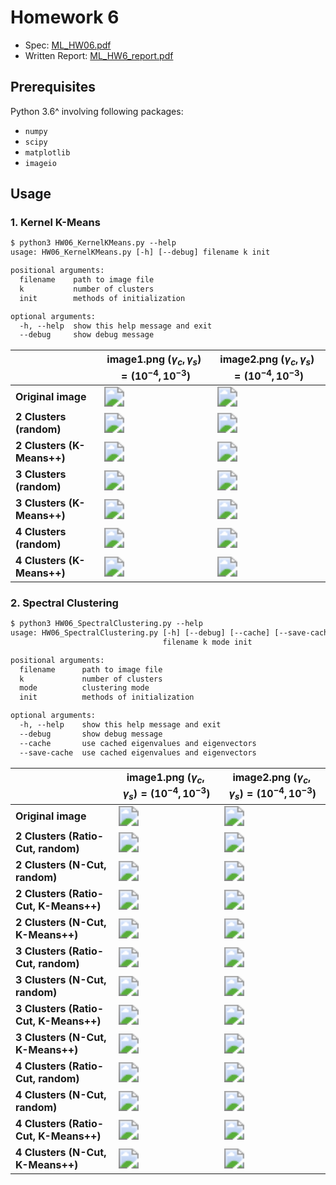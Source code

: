 # Homework 6

- Spec: [ML_HW06.pdf](./ML_HW06.pdf)
- Written Report: [ML_HW6_report.pdf](./ML_HW6_report.pdf)

## Prerequisites

Python 3.6^ involving following packages:

- `numpy`
- `scipy`
- `matplotlib`
- `imageio`

## Usage

### 1. Kernel K-Means

```txt
$ python3 HW06_KernelKMeans.py --help
usage: HW06_KernelKMeans.py [-h] [--debug] filename k init

positional arguments:
  filename    path to image file
  k           number of clusters
  init        methods of initialization

optional arguments:
  -h, --help  show this help message and exit
  --debug     show debug message
```

|                            | image1.png $(\gamma_c, \gamma_s) = (10^{-4}, 10^{-3})$                                                                | image2.png $(\gamma_c, \gamma_s) = (10^{-4}, 10^{-3})$                                                                |
| -------------------------- | --------------------------------------------------------------------------------------------------------------------- | --------------------------------------------------------------------------------------------------------------------- |
| **Original image**         | <img src="image1.png" style="zoom:200%;" />                                                                           | <img src="image2.png" style="zoom:200%;" />                                                                           |
| **2 Clusters (random)**    | [<img src="images/image1_2_random_kkm_result.png" style="zoom:200%;" />](images/image1_2_random_kkm_result.gif)       | [<img src="images/image2_2_random_kkm_result.png" style="zoom:200%;" />](images/image2_2_random_kkm_result.gif)       |
| **2 Clusters (K-Means++)** | [<img src="images/image1_2_k-means++_kkm_result.png" style="zoom:200%;" />](images/image1_2_k-means++_kkm_result.gif) | [<img src="images/image2_2_k-means++_kkm_result.png" style="zoom:200%;" />](images/image2_2_k-means++_kkm_result.gif) |
| **3 Clusters (random)**    | [<img src="images/image1_3_random_kkm_result.png" style="zoom:200%;" />](images/image1_3_random_kkm_result.gif)       | [<img src="images/image2_3_random_kkm_result.png" style="zoom:200%;" />](images/image2_3_random_kkm_result.gif)       |
| **3 Clusters (K-Means++)** | [<img src="images/image1_3_k-means++_kkm_result.png" style="zoom:200%;" />](images/image1_3_k-means++_kkm_result.gif) | [<img src="images/image2_3_k-means++_kkm_result.png" style="zoom:200%;" />](images/image2_3_k-means++_kkm_result.gif) |
| **4 Clusters (random)**    | [<img src="images/image1_4_random_kkm_result.png" style="zoom:200%;" />](images/image1_4_random_kkm_result.gif)       | [<img src="images/image2_4_random_kkm_result.png" style="zoom:200%;" />](images/image2_4_random_kkm_result.gif)       |
| **4 Clusters (K-Means++)** | [<img src="images/image1_4_k-means++_kkm_result.png" style="zoom:200%;" />](images/image1_4_k-means++_kkm_result.gif) | [<img src="images/image2_4_k-means++_kkm_result.png" style="zoom:200%;" />](images/image2_4_k-means++_kkm_result.gif) |

### 2. Spectral Clustering

```txt
$ python3 HW06_SpectralClustering.py --help
usage: HW06_SpectralClustering.py [-h] [--debug] [--cache] [--save-cache]
                                  filename k mode init

positional arguments:
  filename      path to image file
  k             number of clusters
  mode          clustering mode
  init          methods of initialization

optional arguments:
  -h, --help    show this help message and exit
  --debug       show debug message
  --cache       use cached eigenvalues and eigenvectors
  --save-cache  use cached eigenvalues and eigenvectors
```

|                                       | image1.png $(\gamma_c, \gamma_s) = (10^{-4}, 10^{-3})$                                                                                        | image2.png $(\gamma_c, \gamma_s) = (10^{-4}, 10^{-3})$                                                                                        |
| ------------------------------------- | --------------------------------------------------------------------------------------------------------------------------------------------- | --------------------------------------------------------------------------------------------------------------------------------------------- |
| **Original image**                    | <img src="image1.png" style="zoom:200%;" />                                                                                                   | <img src="image2.png" style="zoom:200%;" />                                                                                                   |
| **2 Clusters (Ratio-Cut, random)**    | [<img src="images/image1_2_random_unnormalized_sc_result.png" style="zoom:200%;" />](images/image1_2_random_unnormalized_sc_result.gif)       | [<img src="images/image2_2_random_unnormalized_sc_result.png" style="zoom:200%;" />](images/image2_2_random_unnormalized_sc_result.gif)       |
| **2 Clusters (N-Cut, random)**        | [<img src="images/image1_2_random_normalized_sc_result.png" style="zoom:200%;" />](images/image1_2_random_normalized_sc_result.gif)           | [<img src="images/image2_2_random_normalized_sc_result.png" style="zoom:200%;" />](images/image2_2_random_normalized_sc_result.gif)           |
| **2 Clusters (Ratio-Cut, K-Means++)** | [<img src="images/image1_2_k-means++_unnormalized_sc_result.png" style="zoom:200%;" />](images/image1_2_k-means++_unnormalized_sc_result.gif) | [<img src="images/image2_2_k-means++_unnormalized_sc_result.png" style="zoom:200%;" />](images/image2_2_k-means++_unnormalized_sc_result.gif) |
| **2 Clusters (N-Cut, K-Means++)**     | [<img src="images/image1_2_k-means++_normalized_sc_result.png" style="zoom:200%;" />](images/image1_2_k-means++_normalized_sc_result.gif)     | [<img src="images/image2_2_k-means++_normalized_sc_result.png" style="zoom:200%;" />](images/image2_2_k-means++_normalized_sc_result.gif)     |
| **3 Clusters (Ratio-Cut, random)**    | [<img src="images/image1_3_random_unnormalized_sc_result.png" style="zoom:200%;" />](images/image1_3_random_unnormalized_sc_result.gif)       | [<img src="images/image2_3_random_unnormalized_sc_result.png" style="zoom:200%;" />](images/image2_3_random_unnormalized_sc_result.gif)       |
| **3 Clusters (N-Cut, random)**        | [<img src="images/image1_3_random_normalized_sc_result.png" style="zoom:200%;" />](images/image1_3_random_normalized_sc_result.gif)           | [<img src="images/image2_3_random_normalized_sc_result.png" style="zoom:200%;" />](images/image2_3_random_normalized_sc_result.gif)           |
| **3 Clusters (Ratio-Cut, K-Means++)** | [<img src="images/image1_3_k-means++_unnormalized_sc_result.png" style="zoom:200%;" />](images/image1_3_k-means++_unnormalized_sc_result.gif) | [<img src="images/image2_3_k-means++_unnormalized_sc_result.png" style="zoom:200%;" />](images/image2_3_k-means++_unnormalized_sc_result.gif) |
| **3 Clusters (N-Cut, K-Means++)**     | [<img src="images/image1_3_k-means++_normalized_sc_result.png" style="zoom:200%;" />](images/image1_3_k-means++_normalized_sc_result.gif)     | [<img src="images/image2_3_k-means++_normalized_sc_result.png" style="zoom:200%;" />](images/image2_3_k-means++_normalized_sc_result.gif)     |
| **4 Clusters (Ratio-Cut, random)**    | [<img src="images/image1_4_random_unnormalized_sc_result.png" style="zoom:200%;" />](images/image1_4_random_unnormalized_sc_result.gif)       | [<img src="images/image2_4_random_unnormalized_sc_result.png" style="zoom:200%;" />](images/image2_4_random_unnormalized_sc_result.gif)       |
| **4 Clusters (N-Cut, random)**        | [<img src="images/image1_4_random_normalized_sc_result.png" style="zoom:200%;" />](images/image1_4_random_normalized_sc_result.gif)           | [<img src="images/image2_4_random_normalized_sc_result.png" style="zoom:200%;" />](images/image2_4_random_normalized_sc_result.gif)           |
| **4 Clusters (Ratio-Cut, K-Means++)** | [<img src="images/image1_4_k-means++_unnormalized_sc_result.png" style="zoom:200%;" />](images/image1_4_k-means++_unnormalized_sc_result.gif) | [<img src="images/image2_4_k-means++_unnormalized_sc_result.png" style="zoom:200%;" />](images/image2_4_k-means++_unnormalized_sc_result.gif) |
| **4 Clusters (N-Cut, K-Means++)**     | [<img src="images/image1_4_k-means++_normalized_sc_result.png" style="zoom:200%;" />](images/image1_4_k-means++_normalized_sc_result.gif)     | [<img src="images/image2_4_k-means++_normalized_sc_result.png" style="zoom:200%;" />](images/image2_4_k-means++_normalized_sc_result.gif)     |
